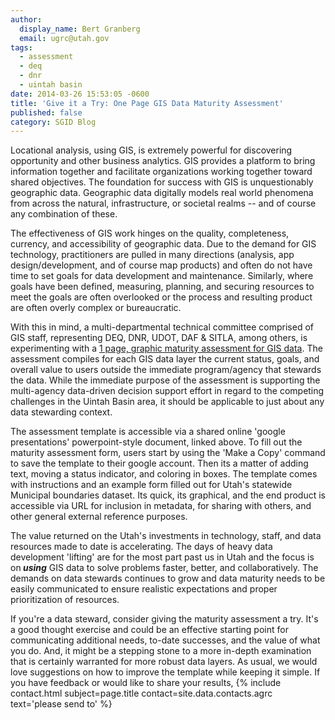```yaml
---
author:
  display_name: Bert Granberg
  email: ugrc@utah.gov
tags:
  - assessment
  - deq
  - dnr
  - uintah basin
date: 2014-03-26 15:53:05 -0600
title: 'Give it a Try: One Page GIS Data Maturity Assessment'
published: false
category: SGID Blog
---
```


<p>Locational analysis, using GIS, is extremely powerful for discovering opportunity and other business analytics. GIS provides a platform to bring information together and facilitate organizations working together toward shared objectives. The foundation for success with GIS is unquestionably geographic data. Geographic data digitally models real world phenomena from across the natural, infrastructure, or societal realms -- and of course any combination of these. </p>
<p><a href="/images/404.png"><img src="{% link images/data_maturity_sm.png %}" alt="" title="data maturity" class="inline-text-left" /></a>The effectiveness of GIS work hinges on the quality, completeness, currency, and accessibility of geographic data. Due to the demand for GIS technology, practitioners are pulled in many directions (analysis, app design/development, and of course map products) and often do not have time to set goals for data development and maintenance. Similarly, where goals have been defined, measuring, planning, and securing resources to meet the goals are often overlooked or the process and resulting product are often overly complex or bureaucratic.</p>
<p>With this in mind, a multi-departmental technical committee comprised of GIS staff, representing DEQ, DNR, UDOT, DAF & SITLA, among others, is experimenting with a <a href="https://docs.google.com/presentation/d/1W-OhtmJAMlCFJbvYCr5mfkZWqFtwdvSsHoqx0quOrBQ/edit?usp=sharing">1 page, graphic maturity assessment for GIS data</a>. The assessment compiles for each GIS data layer the current status, goals, and overall value to users outside the immediate program/agency that stewards the data. While the immediate purpose of the assessment is supporting the multi-agency data-driven decision support effort in regard to the competing challenges in the Uintah Basin area, it should be applicable to just about any data stewarding context.</p>
<p>The assessment template is accessible via a shared online 'google presentations' powerpoint-style document, linked above. To fill out the maturity assessment form, users start by using the 'Make a Copy' command to save the template to their google account. Then its a matter of adding text, moving a status indicator, and coloring in boxes. The template comes with instructions and an example form filled out for Utah's statewide Municipal boundaries dataset. Its quick, its graphical, and the end product is accessible via URL for inclusion in metadata, for sharing with others, and other general external reference purposes.</p>
<p>The value returned on the Utah's investments in technology, staff, and data resources made to date is accelerating. The days of heavy data development 'lifting' are for the most part past us in Utah and the focus is on<strong><em> using</em></strong> GIS data to solve problems faster, better, and collaboratively. The demands on data stewards continues to grow and data maturity needs to be easily communicated to ensure realistic expectations and proper prioritization of resources.</p>
<p>If you're a data steward, consider giving the maturity assessment a try. It's a good thought exercise and could be an effective starting point for communicating additional needs, to-date successes, and the value of what you do. And, it might be a stepping stone to a more in-depth examination that is certainly warranted for more robust data layers. As usual, we would love suggestions on how to improve the template while keeping it simple. If you have feedback or would like to share your results, {% include contact.html subject=page.title contact=site.data.contacts.agrc text='please send to' %}</p>
